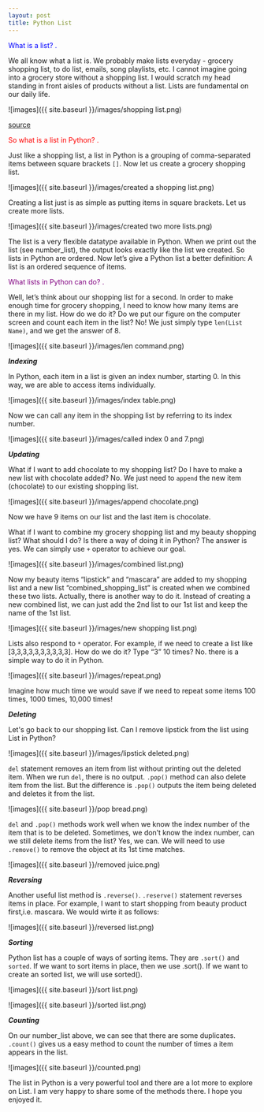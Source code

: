 ```yaml
---
layout: post
title: Python List
---
```


<p style="color:blue;"> What is a list? .</p>

We all know what a list is. We probably make lists everyday -  grocery shopping list, to do list, emails, song playlists, etc. I cannot imagine going into a grocery store without a shopping list.  I would scratch my head standing in front aisles of products without a list. Lists are fundamental on our daily life.

![images]({{ site.baseurl }}/images/shopping list.png)

[source](https://www.flyintotheworld.com/dr-oz-10-day-belly-slimdown-plan-alcohol-salty-food/dr-oz-10-day-belly-slimdown-plan-alcohol-salty-food-1/)

<p style="color:red;"> So what is a list in Python? .</p>

Just like a shopping list, a list in Python is a grouping of comma-separated items between square brackets `[]`. Now let us create a grocery shopping list.

![images]({{ site.baseurl }}/images/created a shopping list.png)

Creating a list just is as simple as putting items in square brackets. Let us create more lists.  

![images]({{ site.baseurl }}/images/created two more lists.png)

The list is a very flexible datatype available in Python. When we print out the list (see number_list), the output looks exactly like the list we created. So lists in Python are ordered. Now let’s give a Python list a better definition: A list is an ordered sequence of items.

<p style="color:purple;"> What lists in Python can do? .</p>

Well, let’s think about our shopping list for a second. In order to make enough time for grocery shopping, I need to know how many items are there in my list. How do we do it? Do we put our figure on the computer screen and count each item in the list? No! We just simply type `len(List Name)`, and we get the answer of 8. 

![images]({{ site.baseurl }}/images/len command.png)

<i><b>Indexing</b></i>

In Python, each item in a list is given an index number, starting 0. In this way, we are able to access items individually.

![images]({{ site.baseurl }}/images/index table.png)

Now we can call any item in the shopping list by referring to its index number. 

![images]({{ site.baseurl }}/images/called index 0 and 7.png)

<i><b>Updating</b></i>

What if I want to add chocolate to my shopping list? Do I have to make a new list with chocolate added? No. We just need to `append` the new item (chocolate) to our existing shopping list.

![images]({{ site.baseurl }}/images/append chocolate.png)

Now we have 9 items on our list and the last item is chocolate. 

What if I want to combine my grocery shopping list and my beauty shopping list? What should I do? Is there a way of doing it in Python? The answer is yes. We can simply use `+` operator to achieve our goal.

![images]({{ site.baseurl }}/images/combined list.png)

Now my beauty items “lipstick” and “mascara” are added to my shopping list and a new list “combined_shopping_list” is created when we combined these two lists. Actually, there is another way to do it. Instead of creating a new combined list, we can just add the 2nd list to our 1st list and keep the name of the 1st list.

![images]({{ site.baseurl }}/images/new shopping list.png)

Lists also respond to `*` operator. For example, if we need to create a list like [3,3,3,3,3,3,3,3,3,3]. How do we do it? Type “3” 10 times? No. there is a simple way to do it in Python. 

![images]({{ site.baseurl }}/images/repeat.png)

Imagine how much time we would save if we need to repeat some items 100 times, 1000 times, 10,000 times!

<i><b>Deleting</b></i>

Let's go back to our shopping list. Can I remove lipstick from the list using List in Python? 

![images]({{ site.baseurl }}/images/lipstick deleted.png)

`del` statement removes an item from list without printing out the deleted item. When we run `del`, there is no output. 
`.pop()` method can also delete item from the list. But the difference is `.pop()` outputs the item being deleted and deletes it from the list.

![images]({{ site.baseurl }}/pop bread.png)

`del` and `.pop()` methods work well when we know the index number of the item that is to be deleted. Sometimes, we don’t know the index number, can we still delete items from the list? Yes, we can. We will need to use `.remove()` to remove the object at its 1st time matches.

![images]({{ site.baseurl }}/removed juice.png)

<i><b>Reversing</b></i>

Another useful list method is `.reverse()`. 
`.reserve()` statement reverses items in place. For example, I want to start shopping from beauty product first,i.e. mascara. We would wirte it as follows:

![images]({{ site.baseurl }}/reversed list.png)

<i><b>Sorting</b></i>

Python list has a couple of ways of sorting items. They are `.sort()` and `sorted`. If we want to sort items in place, then we use .sort(). If we want to create an sorted list, we will use sorted().

![images]({{ site.baseurl }}/sort list.png)

![images]({{ site.baseurl }}/sorted list.png)

<i><b>Counting</b></i>

On our number_list above, we can see that there are some duplicates. `.count()` gives us a easy method to count the number of times a item appears in the list.

![images]({{ site.baseurl }}/counted.png)

The list in Python is a very powerful tool and there are a lot more to explore on List. 
I am very happy to share some of the methods there. I hope you enjoyed it. 

